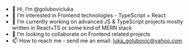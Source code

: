 - 👋 Hi, I’m @golubovicluka
- 👀 I’m interested in Frontend technologies - TypeScript + React
- 🌱 I’m currently working on advanced JS & TypeScript projects mostly written in React+TS or some kind of MERN stack
- 💞️ I’m looking to collaborate on Frontend related projects
- 📫 How to reach me - send me an email: luka_golubovic@yahoo.com

<!---
golubovicluka/golubovicluka is a ✨ special ✨ repository because its `README.md` (this file) appears on your GitHub profile.
You can click the Preview link to take a look at your changes.
--->

